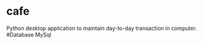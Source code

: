 # cafe
 Python desktop application to maintain day-to-day transaction in computer.
 #Database
 MySql
